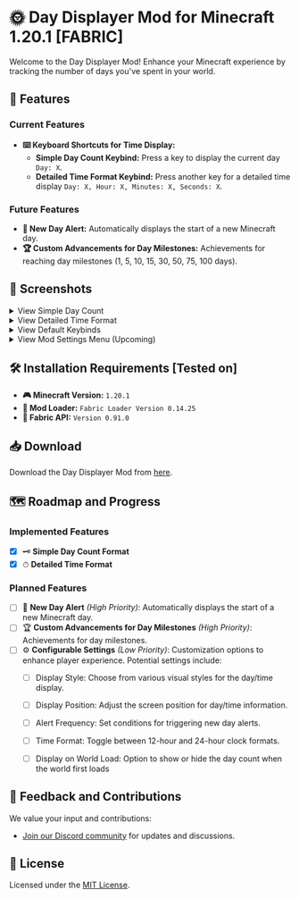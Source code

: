 # 🌞 Day Displayer Mod for Minecraft 1.20.1 [FABRIC]

Welcome to the Day Displayer Mod! Enhance your Minecraft experience by tracking the number of days you've spent in your world.

## 🌟 Features

### Current Features
- **⌨️ Keyboard Shortcuts for Time Display:**
  - **Simple Day Count Keybind:** Press a key to display the current day `Day: X`.
  - **Detailed Time Format Keybind:** Press another key for a detailed time display `Day: X, Hour: X, Minutes: X, Seconds: X`.

### Future Features
- **🌅 New Day Alert:** Automatically displays the start of a new Minecraft day.
- **🏆 Custom Advancements for Day Milestones:** Achievements for reaching day milestones (1, 5, 10, 15, 30, 50, 75, 100 days).

## 📸 Screenshots

<details>
  <summary>View Simple Day Count</summary>
  
  ![Simple Day Count](https://github.com/Cerulean-Code/daydisplayer/blob/master/Screenshots/simple_display.png)
</details>

<details>
  <summary>View Detailed Time Format</summary>
  
  ![Detailed Time Format](https://github.com/Cerulean-Code/daydisplayer/blob/master/Screenshots/detailed_display.png)
</details>

<details>
  <summary>View Default Keybinds</summary>
  
  ![Default keybinds](https://github.com/Cerulean-Code/daydisplayer/blob/master/Screenshots/keybinds.png)
</details>

<details>
  <summary>View Mod Settings Menu (Upcoming)</summary>
  
  _This feature is planned and screenshots will be available upon implementation._
</details>

## 🛠 Installation Requirements [Tested on]

- **🎮 Minecraft Version:** `1.20.1`
- **🧩 Mod Loader:** `Fabric Loader Version 0.14.25`
- **🔧 Fabric API:** `Version 0.91.0`


## 📥 Download

Download the Day Displayer Mod from [here](https://github.com/Cerulean-Code/daydisplayer/releases).

## 🗺 Roadmap and Progress

### Implemented Features
- [x] 🗝 **Simple Day Count Format**
- [x] ⏱ **Detailed Time Format**

### Planned Features
- [ ] 🌅 **New Day Alert** *(High Priority)*: Automatically displays the start of a new Minecraft day.
- [ ] 🏆 **Custom Advancements for Day Milestones** *(High Priority)*: Achievements for day milestones.
- [ ] ⚙️ **Configurable Settings** *(Low Priority)*: Customization options to enhance player experience. Potential settings include:
  - [ ] Display Style: Choose from various visual styles for the day/time display.
  - [ ] Display Position: Adjust the screen position for day/time information.
  - [ ] Alert Frequency: Set conditions for triggering new day alerts.
  - [ ] Time Format: Toggle between 12-hour and 24-hour clock formats.
  - [ ] Display on World Load: Option to show or hide the day count when the world first loads
     




## 💬 Feedback and Contributions

We value your input and contributions:
- [Join our Discord community](https://discord.gg/kjV44gHjhC) for updates and discussions.

## 📜 License

Licensed under the [MIT License](https://mit-license.org/).
